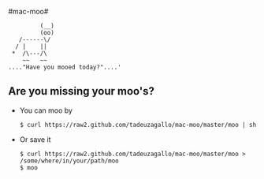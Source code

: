 #mac-moo#

             (__)
             (oo)
       /------\/
      / |    ||
     *  /\---/\
        ~~   ~~ 
    ...."Have you mooed today?"....'

Are you missing your moo's?
--- 

* You can moo by

  `$ curl https://raw2.github.com/tadeuzagallo/mac-moo/master/moo | sh`

* Or save it
  ```
  $ curl https://raw2.github.com/tadeuzagallo/mac-moo/master/moo > /some/where/in/your/path/moo
  $ moo
  ```
